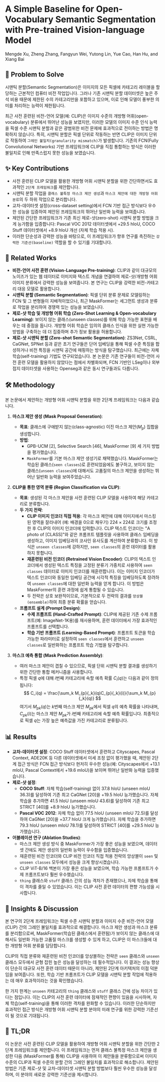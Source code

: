 # A Simple Baseline for Open-Vocabulary Semantic Segmentation with Pre-trained Vision-language Model

Mengde Xu, Zheng Zhang, Fangyun Wei, Yutong Lin, Yue Cao, Han Hu, and Xiang Bai

## 🧩 Problem to Solve

시맨틱 분할(Semantic Segmentation)은 이미지의 모든 픽셀에 카테고리 레이블을 할당하는 근본적인 컴퓨터 비전 작업입니다. 그러나 기존 시맨틱 분할 데이터셋은 높은 주석 비용 때문에 제한된 수의 카테고리만을 포함하고 있으며, 이로 인해 모델이 풍부한 의미를 처리하는 능력이 제한됩니다.

최근 사전 훈련된 비전-언어 모델(예: CLIP)은 이미지 수준의 개방형 어휘(open-vocabulary) 분류에서 뛰어난 성능을 보였지만, 이러한 모델의 이미지 수준 인식 능력을 픽셀 수준 시맨틱 분할과 같은 광범위한 비전 문제에 효과적으로 전이하는 방법은 명확하지 않습니다. 특히, 시맨틱 분할은 픽셀 단위로 작동하는 반면 CLIP은 이미지 단위로 작동하여 `그레인 불일치(granularity mismatch)`가 발생합니다. 기존의 FCN(Fully Convolutional Networks) 기반 프레임워크에 CLIP을 직접 통합하는 방식은 이러한 불일치로 인해 만족스럽지 못한 성능을 보였습니다.

## ✨ Key Contributions

* 사전 훈련된 CLIP 모델을 활용한 개방형 어휘 시맨틱 분할을 위한 간단하면서도 효과적인 `2단계 프레임워크`를 제안합니다.
* 시맨틱 분할 작업을 `클래스 불특정 마스크 제안 생성`과 `마스크 제안에 대한 개방형 어휘 분류`의 두 하위 작업으로 분리합니다.
* 교차-데이터셋 설정(cross-dataset setting)에서 FCN 기반 접근 방식보다 우수한 성능을 입증하여 제안된 프레임워크의 뛰어난 일반화 능력을 보여줍니다.
* 제안된 간단한 프레임워크가 기존 최신 제로-샷(zero-shot) 시맨틱 분할 방법을 크게 능가함을 입증합니다: Pascal VOC 2012 데이터셋에서 +29.5 hIoU, COCO Stuff 데이터셋에서 +8.9 hIoU 개선 (자체 학습 적용 시).
* 이러한 단순성과 강력한 성능을 바탕으로, 이 프레임워크가 향후 연구를 촉진하는 `강력한 기준선(baseline)` 역할을 할 수 있기를 기대합니다.

## 📎 Related Works

* **비전-언어 사전 훈련 (Vision-Language Pre-training)**: CLIP과 같이 대규모의 노이즈가 있는 웹 데이터로 이미지와 텍스트 개념을 연결하여 제로-샷/개방형 어휘 이미지 분류에서 강력한 성능을 보여줍니다. 본 연구는 CLIP을 강력한 비전-카테고리 대응 모델로 활용합니다.
* **시맨틱 분할 (Semantic Segmentation)**: 픽셀 단위 분류 문제로 모델링하는 FCN 및 그 변형들이 지배적이었으나, 최근 MaskFormer는 세그먼트 생성과 분류로 작업을 분리하여 경쟁력 있는 성능을 보였습니다.
* **제로-샷 학습 및 개방형 어휘 학습 (Zero-Shot Learning & Open-vocabulary Learning)**: 보이지 않는 클래스(unseen classes)를 위해 학습 가능한 표현을 배우는 데 중점을 둡니다. 개방형 어휘 학습은 임의의 클래스 인식을 위한 실현 가능한 방법을 구축하는 데 더 집중하며 추가 정보 활용을 허용합니다.
* **제로-샷 시맨틱 분할 (Zero-shot Semantic Segmentation)**: ZS3Net, CSRL, CaGNet, SPNet 등과 같은 초기 연구들은 단어 임베딩을 통해 픽셀 수준 특징을 합성하거나 비전 특징을 시맨틱 공간에 매핑하는 방식을 탐구했습니다. 최근에는 자체 학습(self-training) 기법도 연구되었습니다. 본 논문은 기존 연구들이 비전-언어 사전 훈련 모델을 활용하지 않았다는 점에서 차별화되며, FCN 기반인 LSeg이나 외부 접지 데이터셋을 사용하는 Openseg과 같은 동시 연구들과도 다릅니다.

## 🛠️ Methodology

본 논문에서 제안하는 개방형 어휘 시맨틱 분할을 위한 2단계 프레임워크는 다음과 같습니다.

1. **마스크 제안 생성 (Mask Proposal Generation)**:
    * **목표**: 클래스에 구애받지 않는(class-agnostic) 이진 마스크 제안($M_p$) 집합을 생성합니다.
    * **방법**:
        * GPB-UCM [2], Selective Search [46], MaskFormer [9] 세 가지 방법을 평가했습니다.
        * `MaskFormer`를 기본 마스크 제안 생성기로 채택했습니다. MaskFormer는 학습된 클래스(`seen classes`)로 훈련되었음에도 불구하고, 보이지 않는 클래스(`unseen classes`)에 대해서도 고품질의 마스크 제안을 생성하는 뛰어난 일반화 능력을 보여주었습니다.

2. **CLIP을 통한 영역 분류 (Region Classification via CLIP)**:
    * **목표**: 생성된 각 마스크 제안을 사전 훈련된 CLIP 모델을 사용하여 해당 카테고리로 분류합니다.
    * **두 가지 전략**:
        * **CLIP 이미지 인코더 직접 적용**: 각 마스크 제안에 대해 이미지에서 마스킹된 영역을 잘라내어 (예: 배경을 0으로 채우기) $224 \times 224$로 크기를 조정한 후 CLIP의 이미지 인코더에 입력합니다. CLIP 텍스트 인코더는 "A photo of [CLASS]"와 같은 프롬프트 템플릿을 사용하여 클래스 임베딩을 생성하고, 이미지 임베딩과의 코사인 유사도를 계산하여 분류합니다. 이 방식은 `unseen classes`에 강하지만, `seen classes`의 훈련 데이터를 활용하지 못합니다.
        * **재훈련된 비전 인코더 (Retrained Vision Encoder)**: CLIP의 텍스트 인코더에서 생성된 텍스트 특징을 고정된 분류기 가중치로 사용하여 `seen classes` 데이터로 이미지 인코더를 재훈련합니다. 이는 이미지 인코더가 텍스트 인코더와 동일한 임베딩 공간에 시각적 특징을 임베딩하도록 장려하여 `unseen classes`에 대한 일반화 능력을 얻게 합니다. 이 방법은 MaskFormer의 훈련 과정에 쉽게 통합될 수 있습니다.
        * 두 전략은 상호 보완적이므로, 기본적으로 두 전략의 결과를 `앙상블(ensemble)`하여 최종 분류 확률을 얻습니다.
    * **프롬프트 설계 (Prompt Design)**:
        * **수제 프롬프트 (Hand-Crafted Prompt)**: CLIP에 제공된 기존 수제 프롬프트(예: ImageNet-1K용)를 재사용하며, 훈련 데이터에서 가장 효과적인 프롬프트를 선택합니다.
        * **학습 기반 프롬프트 (Learning-Based Prompt)**: 프롬프트 토큰을 학습 가능한 파라미터로 설정하여 `seen classes`에서 훈련하고 `unseen classes`로 일반화하는 프롬프트 학습 기법을 탐구합니다.

3. **마스크 예측 통합 (Mask Prediction Assembly)**:
    * 여러 마스크 제안이 겹칠 수 있으므로, 픽셀 단위 시맨틱 분할 결과를 생성하기 위한 간단한 통합 메커니즘을 사용합니다.
    * 특정 픽셀 $q$에 대해 $i$번째 카테고리에 속할 예측 확률 $C_i(q)$는 다음과 같이 정의됩니다:
        $$ C_i(q) = \frac{\sum_k M_{p}{_k}(q)C_{p}{_k}(i)}{\sum_k M_{p}{_k}(q)} $$
        여기서 $M_{p}{_k}(q)$는 $k$번째 마스크 제안 $M_{p}{_k}$에서 픽셀 $q$의 예측 확률을 나타내며, $C_{p}{_k}(i)$는 마스크 제안 $M_{p}{_k}$가 $i$번째 카테고리에 속할 예측 확률입니다. 최종적으로 픽셀 $q$는 가장 높은 예측값을 가진 카테고리로 분류됩니다.

## 📊 Results

* **교차-데이터셋 설정**: COCO Stuff 데이터셋에서 훈련하고 Cityscapes, Pascal Context, ADE20K 등 다른 데이터셋에서 미세 조정 없이 평가했을 때, 제안된 2단계 접근 방식은 FCN 접근 방식보다 현저히 우수한 성능(예: Cityscapes에서 +13.1 mIoU, Pascal Context에서 +19.6 mIoU)을 보이며 뛰어난 일반화 능력을 입증했습니다.
* **제로-샷 설정**:
  * **COCO Stuff**: 자체 학습(self-training) 없이 37.8 hIoU (unseen mIoU 36.3)를 달성하여 기존 최고 CaGNet [20]을 +19.5 hIoU 능가했습니다. 자체 학습을 추가하면 41.5 hIoU (unseen mIoU 43.6)를 달성하여 기존 최고 STRICT [40]를 +8.9 hIoU 능가했습니다.
  * **Pascal VOC 2012**: 자체 학습 없이 77.5 hIoU (unseen mIoU 72.5)를 달성하여 CaGNet [20]을 +37.7 hIoU 크게 능가했습니다. 자체 학습을 추가하면 79.3 hIoU (unseen mIoU 78.1)를 달성하여 STRICT [40]를 +29.5 hIoU 능가했습니다.
* **어블레이션 연구 (Ablation Studies)**:
  * 마스크 제안 생성 방식 중 MaskFormer가 가장 좋은 성능을 보였으며, 데이터셋 간에도 제안 생성의 일반화 능력이 우수함을 입증했습니다.
  * 재훈련된 비전 인코더와 CLIP 비전 인코더 직접 적용 전략의 앙상블이 `seen` 및 `unseen classes` 모두에서 성능을 크게 향상시켰습니다.
  * CLIP ViT-B/16 백본이 가장 좋은 성능을 보였으며, 학습 가능한 프롬프트가 수제 프롬프트보다 훨씬 우수했습니다.
  * `thing` 클래스와 `stuff` 클래스 간의 성능 격차가 존재했으나, 자체 학습을 통해 이 격차를 줄일 수 있었습니다. 이는 CLIP 사전 훈련 데이터의 편향 가능성을 시사합니다.

## 🧠 Insights & Discussion

본 연구의 2단계 프레임워크는 픽셀 수준 시맨틱 분할과 이미지 수준 비전-언어 모델(CLIP) 간의 그레인 불일치를 효과적으로 해결합니다. 마스크 제안 생성과 마스크 분류를 분리함으로써, MaskFormer(학습된 클래스에서 훈련됨)가 보이지 않는 클래스에 대해서도 일반화 가능한 고품질 마스크를 생성할 수 있게 하고, CLIP은 이 마스크들에 대한 개방형 어휘 분류를 담당합니다.

CLIP의 직접 분류와 재훈련된 비전 인코더를 앙상블하는 전략은 `seen` 클래스와 `unseen` 클래스 모두에서 균형 잡힌 높은 성능을 달성하는 데 필수적입니다. 이 결과는 성능 향상이 단순히 대규모 사전 훈련 데이터 때문이 아니라, 제안된 2단계 아키텍처의 이점 덕분임을 보여줍니다. 또한, 학습 기반 프롬프트가 CLIP 모델을 시맨틱 분할 작업에 적용하는 데 매우 효과적이라는 것을 확인했습니다.

한 가지 한계는 `unseen` 카테고리의 `thing` 클래스와 `stuff` 클래스 간에 성능 차이가 있다는 점입니다. 이는 CLIP의 사전 훈련 데이터에 잠재적인 편향이 있음을 시사하며, 자체 학습(self-training)을 통해 이러한 격차를 완화할 수 있습니다. 이러한 단순하지만 효과적인 접근 방식은 개방형 어휘 시맨틱 분할 분야의 미래 연구를 위한 강력한 기준선이 될 것으로 기대됩니다.

## 📌 TL;DR

이 논문은 사전 훈련된 CLIP 모델을 활용하여 개방형 어휘 시맨틱 분할을 위한 간단한 2단계 프레임워크를 제안합니다. 이 프레임워크는 먼저 클래스 불특정 마스크 제안을 생성한 다음 (MaskFormer를 통해) CLIP을 사용하여 이 제안들을 분류함으로써 이미지 수준의 CLIP과 픽셀 수준의 분할 간의 그레인 불일치를 효과적으로 해소합니다. 제안된 방법은 기존 제로-샷 및 교차-데이터셋 시맨틱 분할 방법보다 훨씬 우수한 성능을 달성하며, 이 분야의 새로운 강력한 기준선을 제시합니다.
